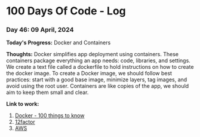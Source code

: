 # 100 Days Of Code - Log

### Day 46: 09 April, 2024 

**Today's Progress:** Docker and Containers

**Thoughts:**  Docker simplifies app deployment using containers. These containers package everything an app needs: code, libraries, and settings. We create a text file called a dockerfile to hold instructions on how to create the docker image. To create a Docker image, we should follow best practices: start with a good base image, minimize layers, tag images, and avoid using the root user. Containers are like copies of the app, we should aim to keep them small and clear.

**Link to work:** 
1. [Docker - 100 things to know](https://www.youtube.com/watch?v=rIrNIzy6U_g&t=507s)
2. [12factor](https://12factor.net/)
3. [AWS](https://aws.amazon.com/)